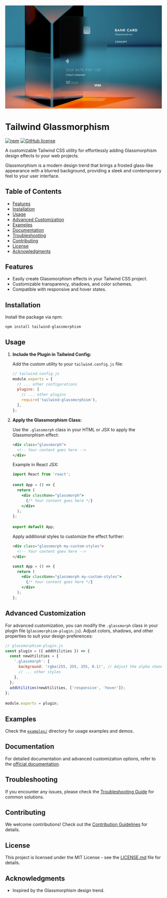 
<p align="center">
  <img src="/glass.png" alt="Glassmorphism">
</p>

# Tailwind Glassmorphism

[![npm](https://img.shields.io/npm/v/tailwind-glassmorphism)](https://www.npmjs.com/package/tailwind-glassmorphism)
[![GitHub license](https://github.com/AtharvaMistry/tailwind-classes)](https://github.com/AtharvaMistry/tailwind-classes)

A customizable Tailwind CSS utility for effortlessly adding Glassmorphism design effects to your web projects.

Glassmorphism is a modern design trend that brings a frosted glass-like appearance with a blurred background, providing a sleek and contemporary feel to your user interface.

## Table of Contents

- [Features](#features)
- [Installation](#installation)
- [Usage](#usage)
- [Advanced Customization](#advanced-customization)
- [Examples](#examples)
- [Documentation](#documentation)
- [Troubleshooting](#troubleshooting)
- [Contributing](#contributing)
- [License](#license)
- [Acknowledgments](#acknowledgments)

## Features

- Easily create Glassmorphism effects in your Tailwind CSS project.
- Customizable transparency, shadows, and color schemes.
- Compatible with responsive and hover states.

## Installation

Install the package via npm:

```bash
npm install tailwind-glassmorphism
```

## Usage

1. **Include the Plugin in Tailwind Config:**

   Add the custom utility to your `tailwind.config.js` file:

   ```javascript
   // tailwind.config.js
   module.exports = {
     // ... other configurations
     plugins: [
       // ... other plugins
       require('tailwind-glassmorphism'),
     ],
   };
   ```

2. **Apply the Glassmorphism Class:**

   Use the `.glassmorph` class in your HTML or JSX to apply the Glassmorphism effect:

   ```html
   <div class="glassmorph">
     <!-- Your content goes here -->
   </div>
   ```

   Example in React JSX:

   ```jsx
   import React from 'react';

   const App = () => {
     return (
       <div className="glassmorph">
         {/* Your content goes here */}
       </div>
     );
   };

   export default App;
   ```

   Apply additional styles to customize the effect further:

   ```html
   <div class="glassmorph my-custom-styles">
     <!-- Your content goes here -->
   </div>
   ```

   ```jsx
   const App = () => {
     return (
       <div className="glassmorph my-custom-styles">
         {/* Your content goes here */}
       </div>
     );
   };
   ```

## Advanced Customization

For advanced customization, you can modify the `.glassmorph` class in your plugin file (`glassmorphism-plugin.js`). Adjust colors, shadows, and other properties to suit your design preferences:

```javascript
// glassmorphism-plugin.js
const plugin = ({ addUtilities }) => {
  const newUtilities = {
    '.glassmorph': {
      background: 'rgba(255, 255, 255, 0.1)', // Adjust the alpha channel for transparency
      // ... other styles
    },
  };
  addUtilities(newUtilities, ['responsive', 'hover']);
};

module.exports = plugin;
```

## Examples

Check the [`examples/`](examples/) directory for usage examples and demos.

## Documentation

For detailed documentation and advanced customization options, refer to the [official documentation](docs/README.md).

## Troubleshooting

If you encounter any issues, please check the [Troubleshooting Guide](docs/TROUBLESHOOTING.md) for common solutions.

## Contributing

We welcome contributions! Check out the [Contribution Guidelines](CONTRIBUTING.md) for details.

## License

This project is licensed under the MIT License - see the [LICENSE.md](LICENSE.md) file for details.

## Acknowledgments

- Inspired by the Glassmorphism design trend.
